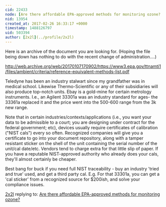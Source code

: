 ```yaml
---
cid: 22433
node: [Are there affordable EPA-approved methods for monitoring ozone? ](../notes/mathew/02-23-2017/are-there-affordable-epa-approved-methods-for-monitoring-ozone)
nid: 13954
created_at: 2017-02-26 16:33:17 +0000
timestamp: 1488126797
uid: 503394
author: [2x2l](../profile/2x2l)
---
```


Here is an archive of the document you are looking for. (Hoping the file being down has nothing to do with the recent change of administration....)

http://web.archive.org/web/20170107170902/https://www3.epa.gov/ttnamti1/files/ambient/criteria/reference-equivalent-methods-list.pdf

Teledyne has been an industry stalwart since my grandfather was in medical school. Likewise Thermo-Scientific or any of their subsidiaries will also produce top-notch units. Ebay is a gold-mine for certain metrology instruments. I.e., an Agilent 33301a was an industry standard for ages- the 33361a replaced it and the price went into the 500-600 range from the 3k new range.

Note that in certain industries/contexts/applications (i.e., you want your data to be admissible to a court; you are designing under contract for the federal government; etc), devices usually require certificates of calibration ("NIST cals") every so often. Recognized companies will give you a certificate to go into your document repository, along with a tamper resistant sticker on the shell of the unit containing the serial number of the unit/cal date/etc. Vendors tend to charge extra for that little slip of paper. If you have a reputable NIST-approved authority who already does your cals, they'll almost certainly be cheaper. 

Best bang for buck if you need full NIST traceability - buy an industry 'tried and true' used, and get a third party cal. E.g. For that 33301a, you can get a 'cal sticker' from a recognized source for $200ish, and solve your compliance issues.

[2x2l](../profile/2x2l) replying to: [Are there affordable EPA-approved methods for monitoring ozone? ](../notes/mathew/02-23-2017/are-there-affordable-epa-approved-methods-for-monitoring-ozone)

